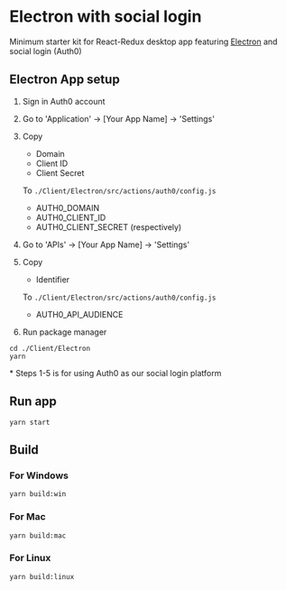 # Electron with social login

Minimum starter kit for React-Redux desktop app featuring [Electron](https://electronjs.org/) and social login (Auth0)


## Electron App setup

1. Sign in Auth0 account
2. Go to 'Application' -> [Your App Name] -> 'Settings'
3. Copy
    - Domain
    - Client ID
    - Client Secret

    To `./Client/Electron/src/actions/auth0/config.js`

    - AUTH0_DOMAIN
    - AUTH0_CLIENT_ID
    - AUTH0_CLIENT_SECRET
    (respectively)

4. Go to 'APIs' -> [Your App Name] -> 'Settings'
5. Copy
    - Identifier

    To `./Client/Electron/src/actions/auth0/config.js`

    - AUTH0_API_AUDIENCE
6. Run package manager
```
cd ./Client/Electron
yarn
```
\* Steps 1-5 is for using Auth0 as our social login platform

## Run app

```
yarn start
```


## Build
### For Windows
```
yarn build:win
```
### For Mac
```
yarn build:mac
```
### For Linux
```
yarn build:linux
```

